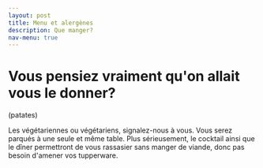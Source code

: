 ```yaml
---
layout: post
title: Menu et alergènes
description: Que manger?
nav-menu: true
---
```



Vous pensiez vraiment qu'on allait vous le donner?
====

(patates)

Les végétariennes ou végétariens, signalez-nous à vous. Vous serez parqués à une seule et même table. Plus sérieusement, le cocktail ainsi que le dîner permettront de vous rassasier sans manger de viande, donc pas besoin d'amener vos tupperware.
